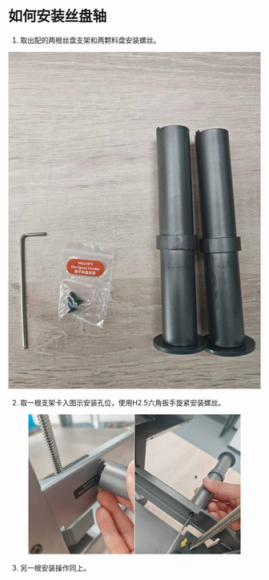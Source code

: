 # 如何安装丝盘轴

1. 取出配的两根丝盘支架和两颗料盘安装螺丝。

![](<../../../.gitbook/assets/0 (4).jpeg>)

2. 取一根支架卡入图示安装孔位，使用H2.5六角扳手旋紧安装螺丝。

<figure><img src="../../../.gitbook/assets/image (6).png" alt=""><figcaption></figcaption></figure>

3. 另一根安装操作同上。
